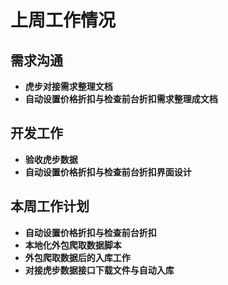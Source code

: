 # 上周工作情况
## **需求沟通**
- **虎步对接需求整理文档**
- **自动设置价格折扣与检查前台折扣需求整理成文档**

## **开发工作**
- **验收虎步数据**
- **自动设置价格折扣与检查前台折扣界面设计**

## **本周工作计划**
- **自动设置价格折扣与检查前台折扣**
- **本地化外包爬取数据脚本**
- **外包爬取数据后的入库工作**
- **对接虎步数据接口下载文件与自动入库**
